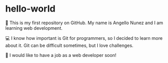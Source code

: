 # hello-world

👋 This is my first repository on GitHub. My name is Angello Nunez and I am learning web development.

💻 I know how important is Git for programmers, so I decided to learn more about it. Git can be difficult sometimes, but I love challenges.

💼 I would like to have a job as a web developer soon!
